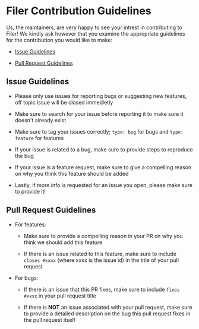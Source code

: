 # Filer Contribution Guidelines

Us, the maintainers, are very happy to see your intrest in contributing to Filer!
We kindly ask however that you examine the appropriate guidelines for the contribution you would like to make:

- [Issue Guidelines](#issue-guidelines)

- [Pull Request Guidelines](#pull-request-guidelines)

## Issue Guidelines

- Please only use issues for reporting bugs or suggesting new features, off topic issue will be closed immedietly

- Make sure to search for your issue before reporting it to make sure it doesn't already exist

- Make sure to tag your issues correctly; `type: bug` for bugs and `type: feature` for features

- If your issue is related to a bug, make sure to provide steps to reproduce the bug

- If your issue is a feature request, make sure to give a compelling reason on why you think this feature should be added

- Lastly, if more info is requested for an issue you open, please make sure to provide it!

## Pull Request Guidelines

- For features:

  - Make sure to provide a compelling reason in your PR on why you think we should add this feature

  - If there is an issue related to this feature, make sure to include `closes #xxxx` (where xxxx is the issue id) in the title of your pull request

- For bugs:

  - If there is an issue that this PR fixes, make sure to include `fixes #xxxx` in your pull request title

  - If there is **NOT** an issue associated with your pull request, make sure to provide a detailed description on the bug this pull request fixes in the pull request itself
